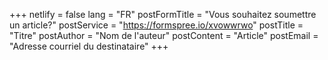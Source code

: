 +++
netlify = false
lang = "FR"
postFormTitle = "Vous souhaitez soumettre un article?"
postService = "https://formspree.io/xvowwrwo"
postTitle = "Titre"
postAuthor = "Nom de l'auteur"
postContent = "Article"
postEmail = "Adresse courriel du destinataire"
+++

